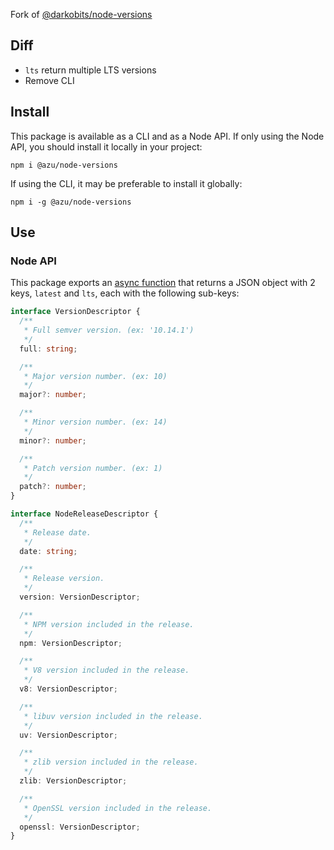 Fork of [@darkobits/node-versions](https://github.com/darkobits/node-versions)

## Diff

- `lts` return multiple LTS versions
- Remove CLI

## Install

This package is available as a CLI and as a Node API. If only using the Node
API, you should install it locally in your project:

```
npm i @azu/node-versions
```

If using the CLI, it may be preferable to install it globally:

```
npm i -g @azu/node-versions
```

## Use

### Node API

This package exports an [async function](https://ponyfoo.com/articles/understanding-javascript-async-await)
that returns a JSON object with 2 keys, `latest` and `lts`, each with the
following sub-keys:

```ts
interface VersionDescriptor {
  /**
   * Full semver version. (ex: '10.14.1')
   */
  full: string;

  /**
   * Major version number. (ex: 10)
   */
  major?: number;

  /**
   * Minor version number. (ex: 14)
   */
  minor?: number;

  /**
   * Patch version number. (ex: 1)
   */
  patch?: number;
}

interface NodeReleaseDescriptor {
  /**
   * Release date.
   */
  date: string;

  /**
   * Release version.
   */
  version: VersionDescriptor;

  /**
   * NPM version included in the release.
   */
  npm: VersionDescriptor;

  /**
   * V8 version included in the release.
   */
  v8: VersionDescriptor;

  /**
   * libuv version included in the release.
   */
  uv: VersionDescriptor;

  /**
   * zlib version included in the release.
   */
  zlib: VersionDescriptor;

  /**
   * OpenSSL version included in the release.
   */
  openssl: VersionDescriptor;
}
```

